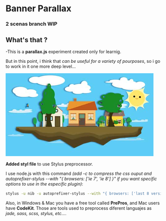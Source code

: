 # Banner Parallax

### 2 scenas branch WIP

What's that ?
-------
-This is a **parallax.js** experiment created only for learnig.

But in this point, i think that *can be useful for a variety of pourposes*, so i go to work in it one more deep level...


![imagen estática del resultado](./images/aldeaweb_com.jpg)



**Added styl file** to use Stylus preprocessor.

I use node.js with this command *(add -c to compress the css ouput and autoprefixer-stylus --with "{ browsers: ['ie 7', 'ie 8'] }" if you want specific options to use in the especific plugin)*:

```bash
stylus -u nib -u autoprefixer-stylus --with "{ browsers: ['last 8 versions','ie 7', 'ie 8'] }" -w banner.styl -o ../css/
```

Also, in Windows &amp; Mac you have a free tool called **PrePros**, and Mac users have **CodeKit**. Those are tools used to preprocess diferent languajes as *jade, sass, scss, stylus, etc...*.
